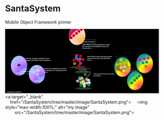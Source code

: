 # SantaSystem
Mobile Object Framework primer

![SantaSystem](image/SantaSystem.png)
<a target="_blank"
    href="/SantaSystem/tree/master/image/SantaSystem.png">
    <img style="max-width:100%;" alt="my image"
        src="/SantaSystem/tree/master/image/SantaSystem.png">
</a>

